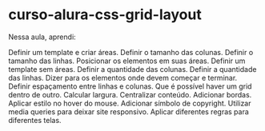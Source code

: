 # curso-alura-css-grid-layout

Nessa aula, aprendi:

Definir um template e criar áreas.
Definir o tamanho das colunas.
Definir o tamanho das linhas.
Posicionar os elementos em suas áreas.
Definir um template sem áreas.
Definir a quantidade das colunas.
Definir a quantidade das linhas.
Dizer para os elementos onde devem começar e terminar.
Definir espaçamento entre linhas e colunas.
Que é possível haver um grid dentro de outro.
Calcular largura.
Centralizar conteúdo.
Adicionar bordas.
Aplicar estilo no hover do mouse.
Adicionar símbolo de copyright.
Utilizar media queries para deixar site responsivo.
Aplicar diferentes regras para diferentes telas.